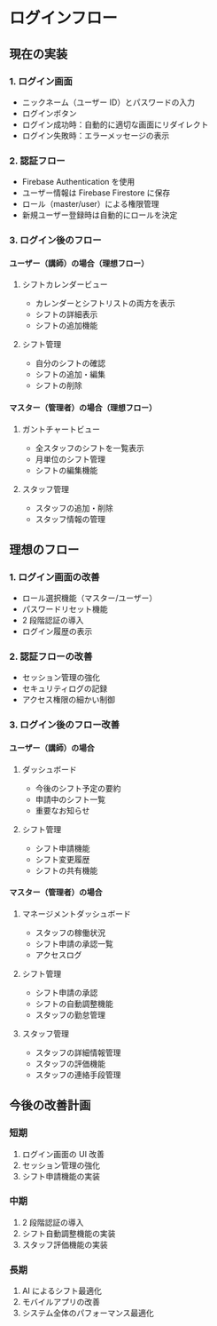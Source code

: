 # ログインフロー

## 現在の実装

### 1. ログイン画面

- ニックネーム（ユーザー ID）とパスワードの入力
- ログインボタン
- ログイン成功時：自動的に適切な画面にリダイレクト
- ログイン失敗時：エラーメッセージの表示

### 2. 認証フロー

- Firebase Authentication を使用
- ユーザー情報は Firebase Firestore に保存
- ロール（master/user）による権限管理
- 新規ユーザー登録時は自動的にロールを決定

### 3. ログイン後のフロー

#### ユーザー（講師）の場合（理想フロー）

1. シフトカレンダービュー

   - カレンダーとシフトリストの両方を表示
   - シフトの詳細表示
   - シフトの追加機能

2. シフト管理
   - 自分のシフトの確認
   - シフトの追加・編集
   - シフトの削除

#### マスター（管理者）の場合（理想フロー）

1. ガントチャートビュー

   - 全スタッフのシフトを一覧表示
   - 月単位のシフト管理
   - シフトの編集機能

2. スタッフ管理
   - スタッフの追加・削除
   - スタッフ情報の管理

## 理想のフロー

### 1. ログイン画面の改善

- ロール選択機能（マスター/ユーザー）
- パスワードリセット機能
- 2 段階認証の導入
- ログイン履歴の表示

### 2. 認証フローの改善

- セッション管理の強化
- セキュリティログの記録
- アクセス権限の細かい制御

### 3. ログイン後のフロー改善

#### ユーザー（講師）の場合

1. ダッシュボード

   - 今後のシフト予定の要約
   - 申請中のシフト一覧
   - 重要なお知らせ

2. シフト管理
   - シフト申請機能
   - シフト変更履歴
   - シフトの共有機能

#### マスター（管理者）の場合

1. マネージメントダッシュボード

   - スタッフの稼働状況
   - シフト申請の承認一覧
   - アクセスログ

2. シフト管理

   - シフト申請の承認
   - シフトの自動調整機能
   - スタッフの勤怠管理

3. スタッフ管理
   - スタッフの詳細情報管理
   - スタッフの評価機能
   - スタッフの連絡手段管理

## 今後の改善計画

### 短期

1. ログイン画面の UI 改善
2. セッション管理の強化
3. シフト申請機能の実装

### 中期

1. 2 段階認証の導入
2. シフト自動調整機能の実装
3. スタッフ評価機能の実装

### 長期

1. AI によるシフト最適化
2. モバイルアプリの改善
3. システム全体のパフォーマンス最適化
